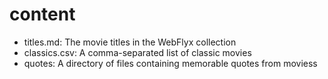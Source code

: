 # content

- titles.md: The movie titles in the WebFlyx collection
- classics.csv: A comma-separated list of classic movies
- quotes: A directory of files containing memorable quotes from moviess
